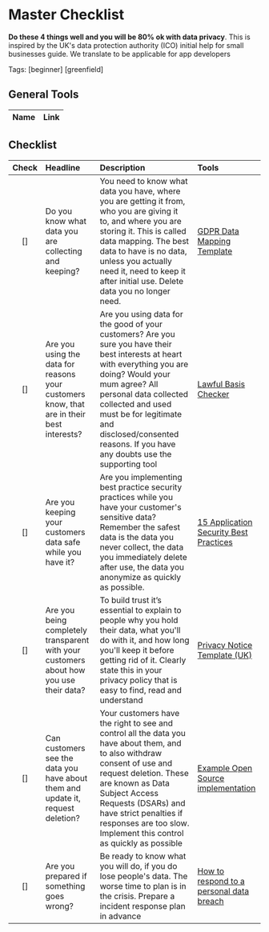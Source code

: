 # Master Checklist

**Do these 4 things well and you will be 80% ok with data privacy**. This is inspired by the UK&#39;s data protection authority (ICO) initial help for small businesses guide.  We translate to be applicable for app developers

Tags: [beginner] [greenfield] 

## General Tools

| Name | Link | 
| :--- | :--------- |

## Checklist

| Check | Headline | Description | Tools |
| :---:|:--- | :--------- | :--------| 
| []| Do you know what data you are collecting and keeping? | You need to know what data you have, where you are getting it from, who you are giving it to, and where you  are storing it.  This is called data mapping.  The best data to have is no data, unless you actually need it, need to keep it after initial use. Delete data you no longer need. | [GDPR Data Mapping Template](https://medium.com/@Ideea/gdpr-data-map-template-31da34ca39d0) |
| []| Are you using the data for reasons your customers know, that are in their best interests? | Are you using data for the good of your customers? Are you sure you have their best interests at heart with everything you are doing? Would your mum agree? All personal data collected collected and used must be for legitimate and disclosed&#x2F;consented reasons. If you have any doubts use the supporting tool | [Lawful Basis Checker](https://ico.org.uk/for-organisations/gdpr-resources/lawful-basis-interactive-guidance-tool/) |
| []| Are you keeping your customers data safe while you have it? | Are you implementing best practice security practices while you have your customer&#39;s sensitive data?  Remember the safest data is the data you never collect, the data you immediately delete after use, the data you anonymize as quickly as possible. | [15 Application Security Best Practices](https://snyk.io/learn/application-security-best-practices/) |
| []| Are you being completely transparent with your customers about how you use their data? | To build trust it’s essential to explain to people why you hold their data, what you&#39;ll do with it, and how long you&#39;ll keep it before getting rid of it. Clearly state this in your privacy policy that is easy to find, read and understand | [Privacy Notice Template (UK)](https://ico.org.uk/for-organisations/make-your-own-privacy-notice/) |
| []| Can customers see the data you have about them and update it, request deletion? | Your customers have the right to see and control all the data you have about them, and to also withdraw consent of use and request deletion. These are known as Data Subject Access Requests (DSARs) and have strict penalties if responses are too slow. Implement this control as quickly as possible | [Example Open Source implementation](https://databunker.org/) |
| []| Are you prepared if something goes wrong? | Be ready to know what you will do, if you do lose people&#39;s data.  The worse time to plan is in the crisis.  Prepare a incident response plan in advance | [How to respond to a personal data breach](https://ico.org.uk/for-organisations/sme-web-hub/72-hours-how-to-respond-to-a-personal-data-breach/) |


